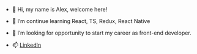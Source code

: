 - 👋 Hi, my name is Alex, welcome here!

- 🌱 I’m continue learning React, TS, Redux, React Native
- 💞️ I’m looking for opportunity to start my career as front-end developer.
- 📫 [LinkedIn](https://www.linkedin.com/in/alexandr-filatov/)
